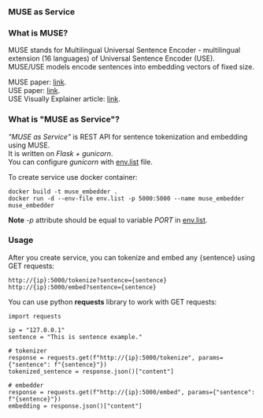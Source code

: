 ### MUSE as Service

### What is MUSE?
MUSE stands for Multilingual Universal Sentence Encoder - multilingual extension (16 languages) of Universal Sentence Encoder (USE).<br>
MUSE/USE models encode sentences into embedding vectors of fixed size.

MUSE paper: [link](https://arxiv.org/abs/1907.04307). <br>
USE paper: [link](https://arxiv.org/abs/1803.11175). <br>
USE Visually Explainer article: [link](https://amitness.com/2020/06/universal-sentence-encoder/). <br>

### What is "MUSE as Service"?
*"MUSE as Service"* is REST API for sentence tokenization and embedding using MUSE.<br>
It is written on *Flask + gunicorn*.<br>
You can configure *gunicorn* with [env.list](env.list) file.

To create service use docker container:
```
docker build -t muse_embedder .
docker run -d --env-file env.list -p 5000:5000 --name muse_embedder muse_embedder
```
**Note** *-p* attribute should be equal to variable *PORT* in [env.list](env.list).<br>

### Usage
After you create service, you can tokenize and embed any {sentence} using GET requests:
```
http://{ip}:5000/tokenize?sentence={sentence}
http://{ip}:5000/embed?sentence={sentence}
```

You can use python **requests** library to work with GET requests:
```python3
import requests

ip = "127.0.0.1"
sentence = "This is sentence example."

# tokenizer
response = requests.get(f"http://{ip}:5000/tokenize", params={"sentence": f"{sentence}"})
tokenized_sentence = response.json()["content"]

# embedder
response = requests.get(f"http://{ip}:5000/embed", params={"sentence": f"{sentence}"})
embedding = response.json()["content"]
```
